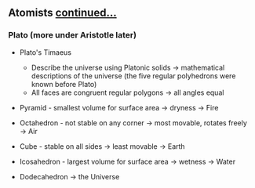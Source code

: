 ## Atomists [continued...](NEWTN%2010-16-23%20Lecture%2020.md)

### Plato (more under Aristotle later)
- Plato's Timaeus
	- Describe the universe using Platonic solids → mathematical descriptions of the universe (the five regular polyhedrons were known before Plato)
	- All faces are congruent regular polygons → all angles equal

- Pyramid - smallest volume for surface area → dryness → Fire
- Octahedron - not stable on any corner → most movable, rotates freely → Air
- Cube - stable on all sides → least movable → Earth
- Icosahedron - largest volume for surface area → wetness → Water
- Dodecahedron → the Universe

